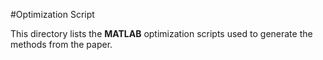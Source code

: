 #Optimization Script

This directory lists the **MATLAB** optimization scripts used to generate the
methods from the paper.
